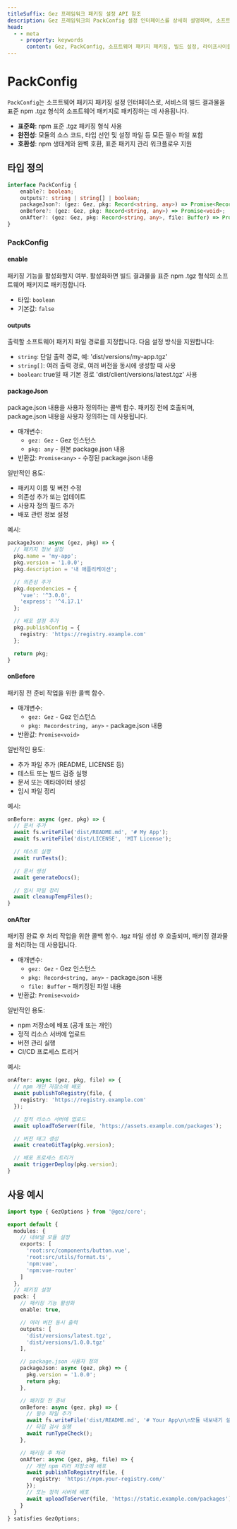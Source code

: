 ```yaml
---
titleSuffix: Gez 프레임워크 패키징 설정 API 참조
description: Gez 프레임워크의 PackConfig 설정 인터페이스를 상세히 설명하며, 소프트웨어 패키지 패키징 규칙, 출력 설정 및 라이프사이클 훅을 포함하여 개발자가 표준화된 빌드 프로세스를 구현할 수 있도록 돕습니다.
head:
  - - meta
    - property: keywords
      content: Gez, PackConfig, 소프트웨어 패키지 패키징, 빌드 설정, 라이프사이클 훅, 패키징 설정, 웹 애플리케이션 프레임워크
---
```


# PackConfig

`PackConfig`는 소프트웨어 패키지 패키징 설정 인터페이스로, 서비스의 빌드 결과물을 표준 npm .tgz 형식의 소프트웨어 패키지로 패키징하는 데 사용됩니다.

- **표준화**: npm 표준 .tgz 패키징 형식 사용
- **완전성**: 모듈의 소스 코드, 타입 선언 및 설정 파일 등 모든 필수 파일 포함
- **호환성**: npm 생태계와 완벽 호환, 표준 패키지 관리 워크플로우 지원

## 타입 정의

```ts
interface PackConfig {
    enable?: boolean;
    outputs?: string | string[] | boolean;
    packageJson?: (gez: Gez, pkg: Record<string, any>) => Promise<Record<string, any>>;
    onBefore?: (gez: Gez, pkg: Record<string, any>) => Promise<void>;
    onAfter?: (gez: Gez, pkg: Record<string, any>, file: Buffer) => Promise<void>;
}
```

### PackConfig

#### enable

패키징 기능을 활성화할지 여부. 활성화하면 빌드 결과물을 표준 npm .tgz 형식의 소프트웨어 패키지로 패키징합니다.

- 타입: `boolean`
- 기본값: `false`

#### outputs

출력할 소프트웨어 패키지 파일 경로를 지정합니다. 다음 설정 방식을 지원합니다:
- `string`: 단일 출력 경로, 예: 'dist/versions/my-app.tgz'
- `string[]`: 여러 출력 경로, 여러 버전을 동시에 생성할 때 사용
- `boolean`: true일 때 기본 경로 'dist/client/versions/latest.tgz' 사용

#### packageJson

package.json 내용을 사용자 정의하는 콜백 함수. 패키징 전에 호출되며, package.json 내용을 사용자 정의하는 데 사용됩니다.

- 매개변수:
  - `gez: Gez` - Gez 인스턴스
  - `pkg: any` - 원본 package.json 내용
- 반환값: `Promise<any>` - 수정된 package.json 내용

일반적인 용도:
- 패키지 이름 및 버전 수정
- 의존성 추가 또는 업데이트
- 사용자 정의 필드 추가
- 배포 관련 정보 설정

예시:
```ts
packageJson: async (gez, pkg) => {
  // 패키지 정보 설정
  pkg.name = 'my-app';
  pkg.version = '1.0.0';
  pkg.description = '내 애플리케이션';

  // 의존성 추가
  pkg.dependencies = {
    'vue': '^3.0.0',
    'express': '^4.17.1'
  };

  // 배포 설정 추가
  pkg.publishConfig = {
    registry: 'https://registry.example.com'
  };

  return pkg;
}
```

#### onBefore

패키징 전 준비 작업을 위한 콜백 함수.

- 매개변수:
  - `gez: Gez` - Gez 인스턴스
  - `pkg: Record<string, any>` - package.json 내용
- 반환값: `Promise<void>`

일반적인 용도:
- 추가 파일 추가 (README, LICENSE 등)
- 테스트 또는 빌드 검증 실행
- 문서 또는 메타데이터 생성
- 임시 파일 정리

예시:
```ts
onBefore: async (gez, pkg) => {
  // 문서 추가
  await fs.writeFile('dist/README.md', '# My App');
  await fs.writeFile('dist/LICENSE', 'MIT License');

  // 테스트 실행
  await runTests();

  // 문서 생성
  await generateDocs();

  // 임시 파일 정리
  await cleanupTempFiles();
}
```

#### onAfter

패키징 완료 후 처리 작업을 위한 콜백 함수. .tgz 파일 생성 후 호출되며, 패키징 결과물을 처리하는 데 사용됩니다.

- 매개변수:
  - `gez: Gez` - Gez 인스턴스
  - `pkg: Record<string, any>` - package.json 내용
  - `file: Buffer` - 패키징된 파일 내용
- 반환값: `Promise<void>`

일반적인 용도:
- npm 저장소에 배포 (공개 또는 개인)
- 정적 리소스 서버에 업로드
- 버전 관리 실행
- CI/CD 프로세스 트리거

예시:
```ts
onAfter: async (gez, pkg, file) => {
  // npm 개인 저장소에 배포
  await publishToRegistry(file, {
    registry: 'https://registry.example.com'
  });

  // 정적 리소스 서버에 업로드
  await uploadToServer(file, 'https://assets.example.com/packages');

  // 버전 태그 생성
  await createGitTag(pkg.version);

  // 배포 프로세스 트리거
  await triggerDeploy(pkg.version);
}
```

## 사용 예시

```ts title="entry.node.ts"
import type { GezOptions } from '@gez/core';

export default {
  modules: {
    // 내보낼 모듈 설정
    exports: [
      'root:src/components/button.vue',
      'root:src/utils/format.ts',
      'npm:vue',
      'npm:vue-router'
    ]
  },
  // 패키징 설정
  pack: {
    // 패키징 기능 활성화
    enable: true,

    // 여러 버전 동시 출력
    outputs: [
      'dist/versions/latest.tgz',
      'dist/versions/1.0.0.tgz'
    ],

    // package.json 사용자 정의
    packageJson: async (gez, pkg) => {
      pkg.version = '1.0.0';
      return pkg;
    },

    // 패키징 전 준비
    onBefore: async (gez, pkg) => {
      // 필수 파일 추가
      await fs.writeFile('dist/README.md', '# Your App\n\n모듈 내보내기 설명...');
      // 타입 검사 실행
      await runTypeCheck();
    },

    // 패키징 후 처리
    onAfter: async (gez, pkg, file) => {
      // 개인 npm 미러 저장소에 배포
      await publishToRegistry(file, {
        registry: 'https://npm.your-registry.com/'
      });
      // 또는 정적 서버에 배포
      await uploadToServer(file, 'https://static.example.com/packages');
    }
  }
} satisfies GezOptions;
```